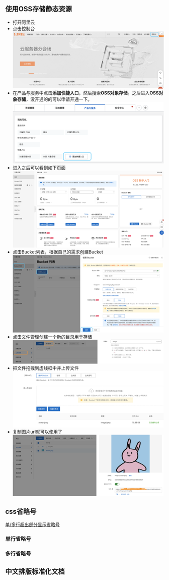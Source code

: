 ## 使用OSS存储静态资源
- 打开阿里云
- 点击控制台
![01点击控制台](./img/01点击控制台.png)
- 在产品与服务中点击**添加快捷入口**，然后搜索**OSS对象存储**。之后进入**OSS对象存储**，没开通的的可以申请开通一下。
![02搜索oss](img/02搜索oss.png)
- 进入之后可以看到如下页面
![03进入oss](img/03进入oss.png)
- 点击Bucket列表，根据自己的需求创建Bucket
![04创建bucket](img/04创建bucket.png)
- 点击文件管理创建一个新的目录用于存储
![05新建文件夹](img/05新建文件夹.png)
- 把文件拖拽到虚线框中并上传文件
![06上传文件](img/06上传文件.png)
- 复制图片url就可以使用了
![07复制图片url](img/07复制图片url.png)

## css省略号
[单/多行超出部分显示省略号](https://zhuanlan.zhihu.com/p/55084931)
### 单行省略号
### 多行省略号

## 中文排版标准化文档